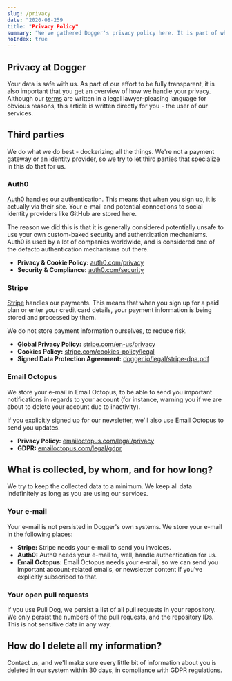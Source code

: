 ```yaml
---
slug: /privacy
date: "2020-08-259
title: "Privacy Policy"
summary: "We've gathered Dogger's privacy policy here. It is part of what you agree to when you sign up for Dogger."
noIndex: true
---
```


## Privacy at Dogger
Your data is safe with us. As part of our effort to be fully transparent, it is also important that you get an overview of how we handle your privacy. Although our [terms](/terms) are written in a legal lawyer-pleasing language for obvious reasons, this article is written directly for you - the user of our services.

## Third parties
We do what we do best - dockerizing all the things. We're not a payment gateway or an identity provider, so we try to let third parties that specialize in this do that for us.

### Auth0
<a href="https://auth0.com" rel="nofollow">Auth0</a> handles our authentication. This means that when you sign up, it is actually via their site. Your e-mail and potential connections to social identity providers like GitHub are stored here.

The reason we did this is that it is generally considered potentially unsafe to use your own custom-baked security and authentication mechanisms. Auth0 is used by a lot of companies worldwide, and is considered one of the defacto authentication mechanisms out there.

- **Privacy &amp; Cookie Policy:** <a href="https://auth0.com/privacy" rel="nofollow">auth0.com/privacy</a>
- **Security &amp; Compliance:** <a href="https://auth0.com/security" rel="nofollow">auth0.com/security</a>

### Stripe
<a href="https://stripe.com" rel="nofollow">Stripe</a> handles our payments. This means that when you sign up for a paid plan or enter your credit card details, your payment information is being stored and processed by them. 

We do not store payment information ourselves, to reduce risk.

- **Global Privacy Policy:** <a href="https://stripe.com/en-us/privacy" rel="nofollow">stripe.com/en-us/privacy</a>
- **Cookies Policy:** <a href="https://stripe.com/cookies-policy/legal" rel="nofollow">stripe.com/cookies-policy/legal</a>
- **Signed Data Protection Agreement:** <a href="/legal/stripe-dpa.pdf" rel="nofollow">dogger.io/legal/stripe-dpa.pdf</a>

### Email Octopus
We store your e-mail in Email Octopus, to be able to send you important notifications in regards to your account (for instance, warning you if we are about to delete your account due to inactivity).

If you explicitly signed up for our newsletter, we'll also use Email Octopus to send you updates.

- **Privacy Policy:** <a href="https://emailoctopus.com/legal/privacy" rel="nofollow">emailoctopus.com/legal/privacy</a>
- **GDPR:** <a href="https://emailoctopus.com/legal/gdpr" rel="nofollow">emailoctopus.com/legal/gdpr</a>

## What is collected, by whom, and for how long?
We try to keep the collected data to a minimum. We keep all data indefinitely as long as you are using our services.

### Your e-mail
Your e-mail is not persisted in Dogger's own systems. We store your e-mail in the following places:

- **Stripe:** Stripe needs your e-mail to send you invoices.
- **Auth0:** Auth0 needs your e-mail to, well, handle authentication for us.
- **Email Octopus:** Email Octopus needs your e-mail, so we can send you important account-related emails, or newsletter content if you've explicitly subscribed to that.

### Your open pull requests
If you use Pull Dog, we persist a list of all pull requests in your repository. We only persist the numbers of the pull requests, and the repository IDs. This is not sensitive data in any way.

## How do I delete all my information?
Contact us, and we'll make sure every little bit of information about you is deleted in our system within 30 days, in compliance with GDPR regulations.